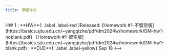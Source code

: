```yaml
---
title: 课程作业
---
```


<!-->
HW 1
:  **HW**{: .label .label-red }Released: [Homework #1-不留空版](https://basics.sjtu.edu.cn/~yangqizhe/pdf/dm2024w/homework/DM-hw1-noblank.pdf) &nbsp; [Homework #1-留空版](https://basics.sjtu.edu.cn/~yangqizhe/pdf/dm2024w/homework/DM-hw1-blank.pdf)
:  **DUE**{: .label .label-yellow} Sep 18

<-->